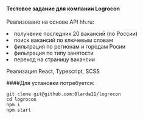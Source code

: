 #### Тестовое задание для компании Logrocon

Реализовано на основе API hh.ru:
<li> получение последних 20 вакансий (по России)
<li> поиск вакансий по ключевым словам
<li> фильтрация по регионам и городам Росии
<li> фильтрация по типу занятости
<li> переход на страницу вакансии

Реализация React, Typescript, SCSS

####Для установки потребуется:
```
git clone git@github.com:Olarda11/logrocon
cd logrocon
npm i
npm start
```
